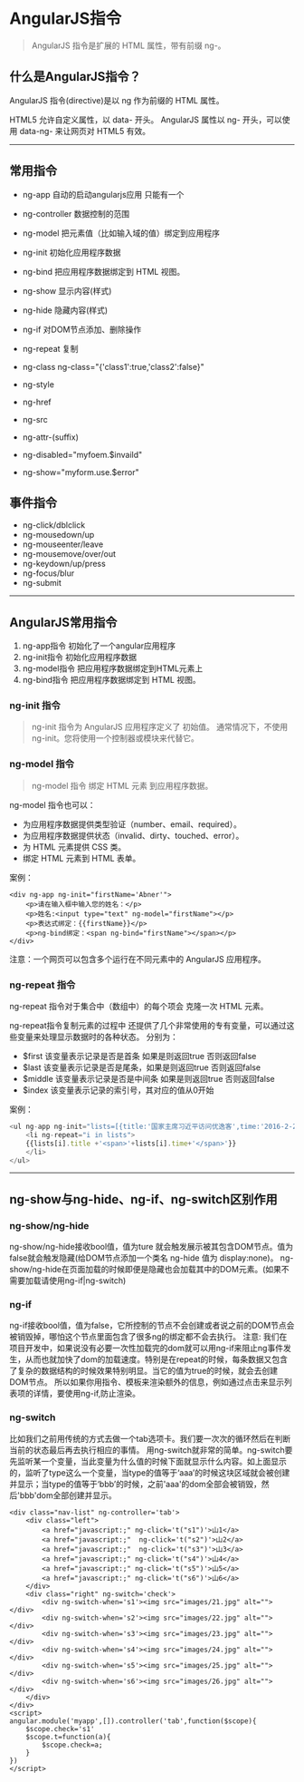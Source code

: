 # AngularJS指令
> AngularJS 指令是扩展的 HTML 属性，带有前缀 ng-。

## 什么是AngularJS指令？
AngularJS 指令(directive)是以 ng 作为前缀的 HTML 属性。

HTML5 允许自定义属性，以 data- 开头。
AngularJS 属性以 ng- 开头，可以使用 data-ng- 来让网页对 HTML5 有效。

-----------------------------------------------------------------

## 常用指令
*   ng-app          自动的启动angularjs应用   只能有一个
*   ng-controller   数据控制的范围
*   ng-model        把元素值（比如输入域的值）绑定到应用程序
*   ng-init         初始化应用程序数据
*   ng-bind         把应用程序数据绑定到 HTML 视图。
*   ng-show         显示内容(样式)
*   ng-hide         隐藏内容(样式)
*   ng-if           对DOM节点添加、删除操作
*   ng-repeat       复制

*   ng-class        ng-class="{'class1':true,'class2':false}"
*   ng-style        
*   ng-href
*   ng-src
*   ng-attr-(suffix)
*   ng-disabled="myfoem.$invaild"
*   ng-show="myform.use.$error"

## 事件指令
*   ng-click/dblclick
*   ng-mousedown/up
*   ng-mouseenter/leave
*   ng-mousemove/over/out
*   ng-keydown/up/press
*   ng-focus/blur
*   ng-submit
-----------------------------------------------------------------

## AngularJS常用指令
1. ng-app指令 初始化了一个angular应用程序
2. ng-init指令 初始化应用程序数据
3. ng-model指令 把应用程序数据绑定到HTML元素上
4. ng-bind指令 把应用程序数据绑定到 HTML 视图。


### ng-init 指令
> ng-init 指令为 AngularJS 应用程序定义了 初始值。
通常情况下，不使用 ng-init。您将使用一个控制器或模块来代替它。

### ng-model 指令
> ng-model 指令 绑定 HTML 元素 到应用程序数据。

ng-model 指令也可以：
* 为应用程序数据提供类型验证（number、email、required）。
* 为应用程序数据提供状态（invalid、dirty、touched、error）。
* 为 HTML 元素提供 CSS 类。
* 绑定 HTML 元素到 HTML 表单。

案例：
```
<div ng-app ng-init="firstName='Abner'">
	<p>请在输入框中输入您的姓名：</p>
	<p>姓名:<input type="text" ng-model="firstName"></p>
	<p>表达式绑定：{{firstName}}</p>
	<p>ng-bind绑定：<span ng-bind="firstName"></span></p>
</div>
```
注意：一个网页可以包含多个运行在不同元素中的 AngularJS 应用程序。


### ng-repeat 指令
ng-repeat 指令对于集合中（数组中）的每个项会 克隆一次 HTML 元素。

ng-repeat指令复制元素的过程中 还提供了几个非常使用的专有变量，可以通过这些变量来处理显示数据时的各种状态。
分别为：
- $first 该变量表示记录是否是首条 如果是则返回true 否则返回false
- $last 该变量表示记录是否是尾条，如果是则返回true 否则返回false
- $middle 该变量表示记录是否是中间条 如果是则返回true 否则返回false
- $index 该变量表示记录的索引号，其对应的值从0开始

案例：
```javascript
<ul ng-app ng-init="lists=[{title:'国家主席习近平访问优逸客',time:'2016-2-25'},{title:'国家主席习近平访问优逸客',time:'2016-2-25'},{title:'国家主席习近平访问优逸客',time:'2016-2-25'},{title:'国家主席习近平访问优逸客',time:'2016-2-25'}]">
	<li ng-repeat="i in lists">
	{{lists[i].title +'<span>'+lists[i].time+'</span>'}}
	</li>
</ul>
```

---------------------------------------------------------------------------
##  ng-show与ng-hide、ng-if、ng-switch区别作用
### ng-show/ng-hide
ng-show/ng-hide接收bool值，值为ture 就会触发展示被其包含DOM节点。值为false就会触发隐藏(给DOM节点添加一个类名 ng-hide 值为 display:none)。
ng-show/ng-hide在页面加载的时候即便是隐藏也会加载其中的DOM元素。(如果不需要加载请使用ng-if|ng-switch)
### ng-if
ng-if接收bool值，值为false，它所控制的节点不会创建或者说之前的DOM节点会被销毁掉，哪怕这个节点里面包含了很多ng的绑定都不会去执行。
注意: 我们在项目开发中，如果说没有必要一次性加载完的dom就可以用ng-if来阻止ng事件发生，从而也就加快了dom的加载速度。特别是在repeat的时候，每条数据又包含了复杂的数据结构的时候效果特别明显。当它的值为true的时候，就会去创建DOM节点。
所以如果你用指令、模板来渲染额外的信息，例如通过点击来显示列表项的详情，要使用ng-if,防止渲染。
### ng-switch
比如我们之前用传统的方式去做一个tab选项卡。我们要一次次的循环然后在判断当前的状态最后再去执行相应的事情。
用ng-switch就非常的简单。ng-switch要先监听某一个变量，当此变量为什么值的时候下面就显示什么内容。如上面显示的，监听了type这么一个变量，当type的值等于‘aaa’的时候这块区域就会被创建并显示；当type的值等于‘bbb’的时候，之前'aaa'的dom全部会被销毁，然后'bbb'dom全部创建并显示。
```
<div class="nav-list" ng-controller='tab'>
	<div class="left">
		<a href="javascript:;" ng-click='t("s1")'>山1</a>
		<a href="javascript:;"  ng-click='t("s2")'>山2</a>
		<a href="javascript:;"  ng-click='t("s3")'>山3</a>
		<a href="javascript:;" ng-click='t("s4")'>山4</a>
		<a href="javascript:;" ng-click='t("s5")'>山5</a>
		<a href="javascript:;" ng-click='t("s6")'>山6</a>
	</div>
	<div class="right" ng-switch='check'>
		<div ng-switch-when='s1'><img src="images/21.jpg" alt=""></div>
		<div ng-switch-when='s2'><img src="images/22.jpg" alt=""></div>
		<div ng-switch-when='s3'><img src="images/23.jpg" alt=""></div>
		<div ng-switch-when='s4'><img src="images/24.jpg" alt=""></div>
		<div ng-switch-when='s5'><img src="images/25.jpg" alt=""></div>
		<div ng-switch-when='s6'><img src="images/26.jpg" alt=""></div>
	</div>
</div>
<script>
angular.module('myapp',[]).controller('tab',function($scope){
	$scope.check='s1'
	$scope.t=function(a){
		$scope.check=a;
	}
})
</script>
```


